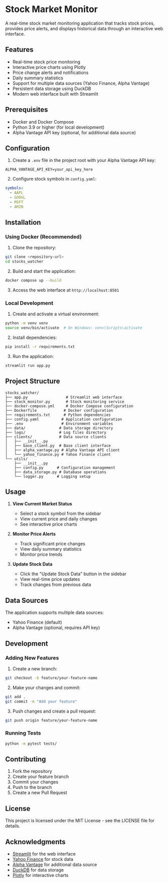 # Stock Market Monitor

A real-time stock market monitoring application that tracks stock prices, provides price alerts, and displays historical data through an interactive web interface.

## Features

- Real-time stock price monitoring
- Interactive price charts using Plotly
- Price change alerts and notifications
- Daily summary statistics
- Support for multiple data sources (Yahoo Finance, Alpha Vantage)
- Persistent data storage using DuckDB
- Modern web interface built with Streamlit

## Prerequisites

- Docker and Docker Compose
- Python 3.9 or higher (for local development)
- Alpha Vantage API key (optional, for additional data source)

## Configuration

1. Create a `.env` file in the project root with your Alpha Vantage API key:
```env
ALPHA_VANTAGE_API_KEY=your_api_key_here
```

2. Configure stock symbols in `config.yaml`:
```yaml
symbols:
  - AAPL
  - GOOGL
  - MSFT
  - AMZN
```

## Installation

### Using Docker (Recommended)

1. Clone the repository:
```bash
git clone <repository-url>
cd stocks_watcher
```

2. Build and start the application:
```bash
docker compose up --build
```

3. Access the web interface at `http://localhost:8501`

### Local Development

1. Create and activate a virtual environment:
```bash
python -m venv venv
source venv/bin/activate  # On Windows: venv\Scripts\activate
```

2. Install dependencies:
```bash
pip install -r requirements.txt
```

3. Run the application:
```bash
streamlit run app.py
```

## Project Structure

```
stocks_watcher/
├── app.py                 # Streamlit web interface
├── stock_monitor.py       # Stock monitoring service
├── docker-compose.yml     # Docker Compose configuration
├── Dockerfile            # Docker configuration
├── requirements.txt      # Python dependencies
├── config.yaml          # Application configuration
├── .env                 # Environment variables
├── data/               # Data storage directory
├── logs/               # Log files directory
├── clients/            # Data source clients
│   ├── __init__.py
│   ├── base_client.py  # Base client interface
│   ├── alpha_vantage.py # Alpha Vantage API client
│   └── yahoo_finance.py # Yahoo Finance client
└── utils/
    ├── __init__.py
    ├── config.py      # Configuration management
    ├── data_storage.py # Database operations
    └── logger.py      # Logging setup
```

## Usage

1. **View Current Market Status**
   - Select a stock symbol from the sidebar
   - View current price and daily changes
   - See interactive price charts

2. **Monitor Price Alerts**
   - Track significant price changes
   - View daily summary statistics
   - Monitor price trends

3. **Update Stock Data**
   - Click the "Update Stock Data" button in the sidebar
   - View real-time price updates
   - Track changes from previous data

## Data Sources

The application supports multiple data sources:
- Yahoo Finance (default)
- Alpha Vantage (optional, requires API key)

## Development

### Adding New Features

1. Create a new branch:
```bash
git checkout -b feature/your-feature-name
```

2. Make your changes and commit:
```bash
git add .
git commit -m "Add your feature"
```

3. Push changes and create a pull request:
```bash
git push origin feature/your-feature-name
```

### Running Tests

```bash
python -m pytest tests/
```

## Contributing

1. Fork the repository
2. Create your feature branch
3. Commit your changes
4. Push to the branch
5. Create a new Pull Request

## License

This project is licensed under the MIT License - see the LICENSE file for details.

## Acknowledgments

- [Streamlit](https://streamlit.io/) for the web interface
- [Yahoo Finance](https://finance.yahoo.com/) for stock data
- [Alpha Vantage](https://www.alphavantage.co/) for additional data source
- [DuckDB](https://duckdb.org/) for data storage
- [Plotly](https://plotly.com/) for interactive charts 
